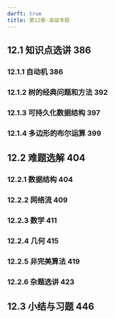 ```yaml
---
darft: true
title: 第12章-高级专题
---
```


## 12.1 知识点选讲 386
### 12.1.1 自动机 386
### 12.1.2 树的经典问题和方法 392
### 12.1.3 可持久化数据结构 397
### 12.1.4 多边形的布尔运算 399
## 12.2 难题选解 404
### 12.2.1 数据结构 404
### 12.2.2 网络流 409
### 12.2.3 数学 411
### 12.2.4 几何 415
### 12.2.5 非完美算法 419
### 12.2.6 杂题选讲 423
## 12.3 小结与习题 446
